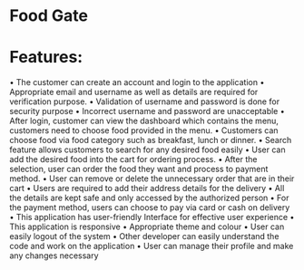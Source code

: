 # Food Gate

# Features: 

•	The customer can create an account and login to the application
•	Appropriate email and username as well as details are required for verification purpose.
•	Validation of username and password is done for security purpose
•	Incorrect username and password are unacceptable 
•	After login, customer can view the dashboard which contains the menu, customers need to choose food provided in the menu.
•	Customers can choose food via food category such as breakfast, lunch or dinner.
•	Search feature allows customers to search for any desired food easily
•	User can add the desired food into the cart for ordering process.
•	After the selection, user can order the food they want and process to payment method. 
•	User can remove or delete the unnecessary order that are in their cart 
•	Users are required to add their address details for the delivery 
•	All the details are kept safe and only accessed by the authorized person
•	For the payment method, users can choose to pay via card or cash on delivery 
•	This application has user-friendly Interface for effective user experience 
•	This application is responsive
•	Appropriate theme and colour 
•	User can easily logout of the system 
•	Other developer can easily understand the code and work on the application
•	User can manage their profile and make any changes necessary



    

